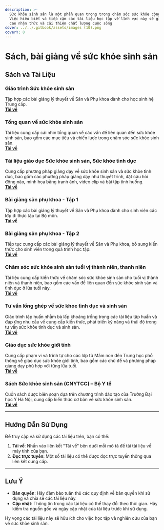 ```yaml
---
description: >-
  Sức khỏe sinh sản là một phần quan trọng trong chăm sóc sức khỏe cộng đồng.
  Việc hiểu biết và tiếp cận các tài liệu học tập về lĩnh vực này sẽ giúp nâng
  cao nhận thức và cải thiện chất lượng cuộc sống
cover: ../../.gitbook/assets/images (10).png
coverY: 0
---
```


# Sách, bài giảng về sức khỏe sinh sản

## Sách và Tài Liệu

### Giáo trình Sức khỏe sinh sản

Tập hợp các bài giảng lý thuyết về Sản và Phụ khoa dành cho học sinh hệ Trung cấp.\
[**Tải về**](https://ydmekong.edu.vn/public/upload/files/Library/12_GT_SK_SINH_SAN.pdf)

### Tổng quan về sức khỏe sinh sản

Tài liệu cung cấp cái nhìn tổng quan về các vấn đề liên quan đến sức khỏe sinh sản, bao gồm các mục tiêu và chiến lược trong chăm sóc sức khỏe sinh sản.\
[**Tải về**](https://storage-vnportal.vnpt.vn/nbh-ubnd/sitefolders/cdyte/pdf/gt-y-sy-da-khoa/4.-benh-hoc-san_230t_compressed.pdf)

### Tài liệu giáo dục Sức khỏe sinh sản, Sức khỏe tình dục

Cung cấp phương pháp giảng dạy về sức khỏe sinh sản và sức khỏe tình dục, bao gồm các phương pháp giảng dạy như thuyết trình, đặt câu hỏi động não, minh họa bằng tranh ảnh, video clip và bài tập tình huống.\
[**Tải về**](https://sldtbxh.hochiminhcity.gov.vn/admin/Uploads/FileTinTuc/2020/10/Tai%20Lieu%20cho%20Giao%20vien%20-%20Giang%20vien%20-%20Suc%20Khoe%20Sinh%20San%20-%20Quyen%201_10193517453.pdf)

### Bài giảng sản phụ khoa - Tập 1

Tập hợp các bài giảng lý thuyết về Sản và Phụ khoa dành cho sinh viên các lớp đi thực tập tại Bộ môn.\
[**Tải về**](https://xuatbanyhoc.vn/bai-giang-san-phu-khoa-tap-1-b10628.html)

### Bài giảng sản phụ khoa - Tập 2

Tiếp tục cung cấp các bài giảng lý thuyết về Sản và Phụ khoa, bổ sung kiến thức cho sinh viên trong quá trình học tập.\
[**Tải về**](https://xuatbanyhoc.vn/bai-giang-san-phu-khoa-tap-2-b10629.html)

### Chăm sóc sức khỏe sinh sản tuổi vị thành niên, thanh niên

Tài liệu cung cấp kiến thức về chăm sóc sức khỏe sinh sản cho tuổi vị thành niên và thanh niên, bao gồm các vấn đề liên quan đến sức khỏe sinh sản và tình dục ở lứa tuổi này.\
[**Tải về**](https://www.dieutri.vn/bgsanphukhoa/bai-giang-suc-khoe-sinh-san-vi-thanh-nien)

### Tư vấn lồng ghép về sức khỏe tình dục và sinh sản

Giáo trình tập huấn nhằm bù lấp khoảng trống trong các tài liệu tập huấn và đáp ứng nhu cầu về cung cấp kiến thức, phát triển kỹ năng và thái độ trong tư vấn sức khỏe tình dục và sinh sản.\
[**Tải về**](https://asttmoh.vn/wp-content/uploads/2014/09/Tu-van-long-ghep_Tai-lieu-giang-vien.pdf)

### Giáo dục sức khỏe giới tính

Cung cấp phạm vi và trình tự cho các lớp từ Mầm non đến Trung học phổ thông về giáo dục sức khỏe giới tính, bao gồm các chủ đề và phương pháp giảng dạy phù hợp với từng lứa tuổi.\
[**Tải về**](https://www.cps.edu/globalassets/cps-pages/services-and-supports/health-and-wellness/healthy-cps/health-instruction/sexual-education/sy2021-sexual-health-education-scope-and-sequence-k_hs-vietnamese.pdf)

### Sách Sức khỏe sinh sản (CNYTCC) – Bộ Y tế

Cuốn sách được biên soạn dựa trên chương trình đào tạo của Trường Đại học Y Hà Nội, cung cấp kiến thức cơ bản về sức khỏe sinh sản.\
[**Tải về**](https://www.suckhoedoisong.vn/suc-khoe-sinh-san-cnytcc-bo-y-te-n1578.html)

***

## Hướng Dẫn Sử Dụng

Để truy cập và sử dụng các tài liệu trên, bạn có thể:

1. **Tải về**: Nhấn vào liên kết "Tải về" bên dưới mỗi mô tả để tải tài liệu về máy tính của bạn.
2. **Đọc trực tuyến**: Một số tài liệu có thể được đọc trực tuyến thông qua liên kết cung cấp.

***

## Lưu Ý

* **Bản quyền**: Hãy đảm bảo tuân thủ các quy định về bản quyền khi sử dụng và chia sẻ các tài liệu này.
* **Cập nhật**: Thông tin trong các tài liệu có thể thay đổi theo thời gian. Hãy kiểm tra nguồn gốc và ngày cập nhật của tài liệu trước khi sử dụng.

Hy vọng các tài liệu này sẽ hữu ích cho việc học tập và nghiên cứu của bạn về sức khỏe sinh sản.
